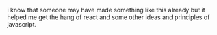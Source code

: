 i know that someone may have made something like this already but it helped me get the hang of react and some other ideas and principles of javascript.

